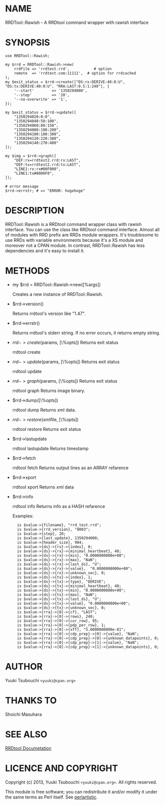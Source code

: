# NAME

RRDTool::Rawish - A RRDtool command wrapper with rawish interface

# SYNOPSIS

    use RRDTool::Rawish;

    my $rrd = RRDTool::Rawish->new(
        rrdfile => 'rrdtest.rrd',           # option
        remote  => 'rrdtest.com:11111',  # option for rrdcached
    );
    my $exit_status = $rrd->create(["DS:rx:DERIVE:40:0:U", "DS:tx:DERIVE:40:0:U", "RRA:LAST:0.5:1:240"], {
        '--start'        => '1350294000',
        '--step'         => '20',
        '--no-overwrite' => '1',
    });

    my $exit_status = $rrd->update([
        "1350294020:0:0",
        "1350294040:50:100",
        "1350294060:80:150",
        "1350294080:100:200",
        "1350294100:180:300",
        "1350294120:220:380",
        "1350294140:270:400"
    ]);

    my $img = $rrd->graph([
        "DEF:rx=rrdtest2.rrd:rx:LAST",
        "DEF:tx=rrdtest2.rrd:tx:LAST",
        "LINE1:rx:rx#00F000",
        "LINE1:tx#0000F0",
    ]);

    # error message
    $rrd->errstr; # => "ERROR: hogehoge"

# DESCRIPTION

RRDTool::Rawish is a RRDtool command wrapper class with rawish interface.
You can use the class like RRDtool command interface.
Almost all of modules with RRD prefix are RRDs module wrappers.
It's troublesome to use RRDs with variable environments because it's a XS module and moreover not a CPAN module.
In contrast, RRDTool::Rawish has less dependencies and it's easy to install it.

# METHODS

- my $rrd = RRDTool::Rawish->new(\[%args\])

    Creates a new instance of RRDTool::Rawish.

- $rrd->version()

    Returns rrdtool's version like "1.47".

- $rrd->errstr()

    Returns rrdtool's stderr string. If no error occurs, it returns empty string.

- $rrd->create($params, \[\\%opts\])
Returns exit status

    rrdtool create

- $rrd->update($params, \[\\%opts\])
Returns exit status

    rrdtool update

- $rrd->graph($params, \[\\%opts\])
Returns exit status

    rrdtool graph
    Returns image binary.

- $rrd->dump(\[\\%opts\])

    rrdtool dump
    Returns xml data.

- $rrd->restore($xmlfile, \[\\%opts\])

    rrdtool restore
    Returns exit status

- $rrd->lastupdate

    rrdtool lastupdate
    Returns timestamp

- $rrd->fetch

    rrdtool fetch
    Returns output lines as an ARRAY refarence

- $rrd->xport

    rrdtool xport
    Returns xml data

- $rrd->info

    rrdtool info
    Returns info as a HASH refarence

    Examples:

        is $value->{filename}, "rrd_test.rrd";
        is $value->{rrd_version}, "0003";
        is $value->{step}, 20;
        is $value->{last_update}, 1350294000;
        is $value->{header_size}, 904;
        is $value->{ds}->{rx}->{index}, 0;
        is $value->{ds}->{rx}->{minimal_heartbeat}, 40;
        is $value->{ds}->{rx}->{min}, "0.0000000000e+00";
        is $value->{ds}->{rx}->{max}, "NaN";
        is $value->{ds}->{rx}->{last_ds}, "U";
        is $value->{ds}->{rx}->{value},  "0.0000000000e+00";
        is $value->{ds}->{rx}->{unknown_sec}, 0;
        is $value->{ds}->{tx}->{index}, 1;
        is $value->{ds}->{tx}->{type}, "DERIVE";
        is $value->{ds}->{tx}->{minimal_heartbeat}, 40;
        is $value->{ds}->{tx}->{min}, "0.0000000000e+00";
        is $value->{ds}->{tx}->{max}, "NaN";
        is $value->{ds}->{tx}->{last_ds}, "U";
        is $value->{ds}->{tx}->{value}, "0.0000000000e+00";
        is $value->{ds}->{tx}->{unknown_sec}, 0;
        is $value->{rra}->[0]->{cf}, "LAST";
        is $value->{rra}->[0]->{rows}, 240;
        is $value->{rra}->[0]->{cur_row}, 95;
        is $value->{rra}->[0]->{pdp_per_row}, 1;
        is $value->{rra}->[0]->{xff}, "5.0000000000e-01";
        is $value->{rra}->[0]->{cdp_prep}->[0]->{value}, "NaN";
        is $value->{rra}->[0]->{cdp_prep}->[0]->{unknown_datapoints}, 0;
        is $value->{rra}->[0]->{cdp_prep}->[1]->{value}, "NaN";
        is $value->{rra}->[0]->{cdp_prep}->[1]->{unknown_datapoints}, 0;

# AUTHOR

Yuuki Tsubouchi  `<yuuki@cpan.org>`

# THANKS TO

Shoichi Masuhara

# SEE ALSO

[RRDtool Documetation](http://oss.oetiker.ch/rrdtool/)

# LICENCE AND COPYRIGHT

Copyright (c) 2013, Yuuki Tsubouchi `<yuuki@cpan.org>`. All rights reserved.

This module is free software; you can redistribute it and/or
modify it under the same terms as Perl itself. See [perlartistic](http://search.cpan.org/perldoc?perlartistic).

